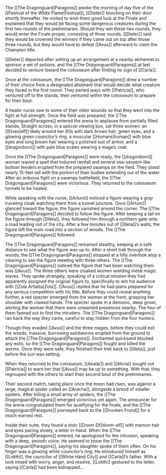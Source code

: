 The [[The Dragonguard|Paragons]] awoke the morning of day five of the [[Festival of the White Flame|Festival]], [[Dieter]] knocking on their door shortly thereafter. He visited to wish them good luck at the Finale and explained that they would be facing some dangerous creatures during the first two rounds of the preliminaries. Should they win these two rounds, they would enter the Finale proper, consisting of three rounds. [[Dieter]] said they would be crowned the winners if they came out on top after those three rounds, but they would have to defeat [[Avus]] afterward to claim the Champion title. 

[[Dieter]] departed after setting up an arrangement at a nearby alchemist to sponsor a set of potions, and the [[The Dragonguard|Paragons]] at last decided to venture toward the colosseum after finding no sign of [[Carla]]. 

Once at the colosseum, the [[The Dragonguard|Paragons]] drew a number of their choice from a designated allotment that would decide what creature they faced in the first round. They parted ways with [[Patricia]], who ventured off to the stands, then ventured within the colosseum to prepare for their bout.

A healer nurse saw to some of their older wounds so that they went into the fight at full strength. Once the field was prepared, the [[The Dragonguard|Paragons]] entered the arena to applause from partially filled stands. Straight across, in a special viewing box, sat three women: an [[Elves|elf]] likely around her 40s with dark brown hair, green eyes, and a glowing green councilor’s ring, a muscular [[Humans|human]] with blue eyes and long brown hair wearing a polished suit of armor, and a [[dragonborn]] with pale blue scales wearing a mage’s coat. 

Once the [[The Dragonguard|Paragons]] were ready, the [[dragonborn]] woman waved a spell that induced rainfall and several sea-serpent-like bottom feeders erupted from the prepared swamps on the field. They stood nearly 15-feet tall with the portion of their bodies extending out of the water. After an arduous fight on a swampy battlefield, the [[The Dragonguard|Paragons]] were victorious. They returned to the colosseum tunnels to be healed. 

While speaking with the nurse, [[Arturo]] noticed a figure wearing a gray traveling cloak watching them from a tunnel juncture. Once [[Arturo]] glanced toward the figure, the figure vanished around the corner. The [[The Dragonguard|Paragons]] decided to follow the figure. After keeping a tail on the figure through [[Illeta]], they followed him through a northern gate onto a road leading out of the city. After a few minutes out of [[Illeta]]’s walls, the figure left the main road into a section of woods. The [[The Dragonguard|Paragons]] followed.

The [[The Dragonguard|Paragons]] remained stealthy, keeping at a safe distance to see what the figure was up to. After a short trek through the woods, the [[The Dragonguard|Paragons]] stopped at a hilly overlook atop a clearing to see the figure meeting with three others. The [[The Dragonguard|Paragons]] noticed the figure that had been watching them was [[Avus]]. The three others were cloaked women wielding metal magic staves. They spoke strangely, speaking of a critical mission they had apparently assigned the original figure to, specifically to win his audience with [[Zola Artlatta|Zola]]. [[Avus]] replied that he had plans prepared for any serious competition with his title. Before they could reveal anything further, a red specter emerged from the woman at the front, grasping her shoulder with clawed hands. The specter spoke in a demonic, deep growl, alerting the woman that there were unwanted presences nearby. The four of them fanned out to find the intruders. The [[The Dragonguard|Paragons]] ran back the way they came, careful to stay hidden from the four hunters. 

Though they evaded [[Avus]] and the three mages, before they could exit the woods, massive, burrowing sandworms erupted from the ground to attack the [[The Dragonguard|Paragons]]. Enchanted quicksand blocked any exits, so the [[The Dragonguard|Paragons]] fought and killed the worms. Once they were safe, they finished their trek back to [[Illeta]], just before the sun was setting.

When they returned to the colosseum, [[Akalar]] and [[Alicia]] sought out [[Patricia]] to warn her that [[Avus]] may be up to something. With that, they regrouped with the others to start their second bout of the preliminaries. 

Their second match, taking place once the moon had risen, was against a large, magical spider called an [[Aracha]], alongside a brood of smaller spiders. After killing a small army of spiders, the [[The Dragonguard|Paragons]] emerged victorious yet again. The announcer for the arena congratulated them for qualifying for the finale, and the [[The Dragonguard|Paragons]] journeyed back to the [[Drunken Frond]] for a much-earned rest. 

Inside their suite, they found a stoic [[Doom Elf|doom-elf]] with maroon hair and eyes pacing slowly, a letter in-hand. When the [[The Dragonguard|Paragons]] entered, he apologized for the intrusion, speaking with a deep, smooth voice. He seemed to know the [[The Dragonguard|Paragons]], saying his daughter spoke of them often. On his finger was a glowing white councilor’s ring. He introduced himself as [[Lokth]], the councilor of [[White Hand City]] and [[Carla]]’s father. With a look mixed with worry, anger, and resolve, [[Lokth]] gestured to the letter, saying [[Carla]] had been kidnapped… 